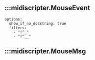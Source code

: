 ## :::midiscripter.MouseEvent
    options:
      show_if_no_docstring: true
      filters:
        - "!^_"
        - "!^__"

## :::midiscripter.MouseMsg
